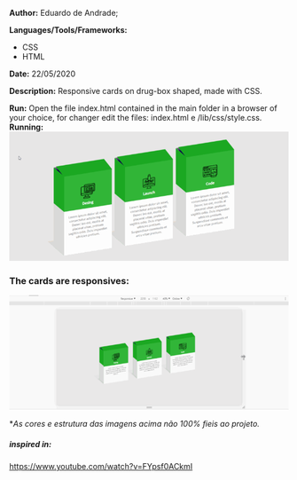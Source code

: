 
**Author:** Eduardo de Andrade;

**Languages/Tools/Frameworks:**
 
 * CSS
 * HTML

**Date:** 22/05/2020

**Description:**
Responsive cards on drug-box shaped, made with CSS.

**Run:**
  Open the file index.html contained in the main folder in a browser of your choice, for changer edit the files: index.html e /lib/css/style.css.
**Running:**
![running_image](/img/drugs-box-cards.gif)
### The cards are responsives:
![running_image](/img/drugs-box-cards-responsive.gif)

**As cores e estrutura das imagens acima não 100% fieis ao projeto.*

##### inspired in:
https://www.youtube.com/watch?v=FYpsf0ACkmI
